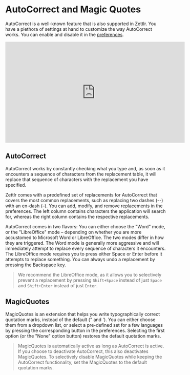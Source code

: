 # AutoCorrect and Magic Quotes

AutoCorrect is a well-known feature that is also supported in Zettlr. You have a plethora of settings at hand to customize the way AutoCorrect works. You can enable and disable it in the [preferences](../reference/settings.md).

<iframe width="560" height="315" src="https://www.youtube-nocookie.com/embed/iPRDPTtJuCA" frameborder="0" allow="accelerometer; autoplay; encrypted-media; gyroscope; picture-in-picture" allowfullscreen></iframe>

## AutoCorrect

AutoCorrect works by constantly checking what you type and, as soon as it encounters a sequence of characters from the replacement table, it will replace that sequence of characters with the replacement you have specified.

Zettlr comes with a predefined set of replacements for AutoCorrect that covers the most common replacements, such as replacing two dashes (--) with an en-dash (–). You can add, modify, and remove replacements in the preferences. The left column contains characters the application will search for, whereas the right column contains the respective replacements.

AutoCorrect comes in two flavors: You can either choose the "Word" mode, or the "LibreOffice" mode – depending on whether you are more accustomed to Microsoft Word or LibreOffice. The two modes differ in how they are triggered. The Word mode is generally more aggressive and will immediately attempt to replace every sequence of characters it encounters. The LibreOffice mode requires you to press either Space or Enter before it attempts to replace something. You can always undo a replacement by pressing the Backspace key.

> We recommend the LibreOffice mode, as it allows you to selectively prevent a replacement by pressing `Shift+Space` instead of just `Space` and `Shift+Enter` instead of just `Enter`.

## MagicQuotes

MagicQuotes is an extension that helps you write typographically correct quotation marks, instead of the default (" and '). You can either choose them from a dropdown list, or select a pre-defined set for a few languages by pressing the corresponding button in the preferences. Selecting the first option (or the "None" option button) restores the default quotation marks.

> MagicQuotes is automatically active as long as AutoCorrect is active. If you choose to deactivate AutoCorrect, this also deactivates MagicQuotes. To selectively disable MagicQuotes while keeping the AutoCorrect functionality, set the MagicQuotes to the default quotation marks.
